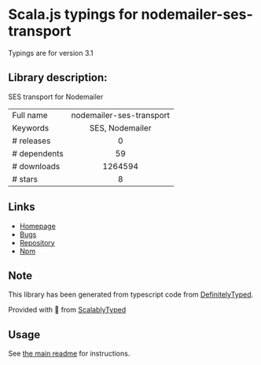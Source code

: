 
# Scala.js typings for nodemailer-ses-transport

Typings are for version 3.1

## Library description:
SES transport for Nodemailer

|                    |                 |
| ------------------ | :-------------: |
| Full name          | nodemailer-ses-transport |
| Keywords           | SES, Nodemailer |
| # releases         | 0 |
| # dependents       | 59 |
| # downloads        | 1264594 |
| # stars            | 8 |

## Links
- [Homepage](http://github.com/andris9/nodemailer-ses-transport)
- [Bugs](https://github.com/andris9/nodemailer-ses-transport/issues)
- [Repository](https://github.com/andris9/nodemailer-ses-transport)
- [Npm](https://www.npmjs.com/package/nodemailer-ses-transport)
    


## Note
This library has been generated from typescript code from [DefinitelyTyped](https://definitelytyped.org).

Provided with :purple_heart: from [ScalablyTyped](https://github.com/oyvindberg/ScalablyTyped)

## Usage
See [the main readme](../../readme.md) for instructions.


